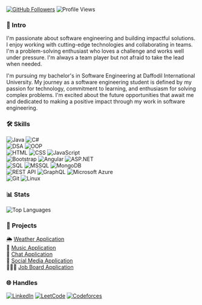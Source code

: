 [![GitHub Followers](https://img.shields.io/github/followers/atikurajib?label=Followers&style=social)](https://github.com/atikurajib)
![Profile Views](https://komarev.com/ghpvc/?username=atikurajib&color=blueviolet)

### 🤖 Intro
I'm passionate about software engineering and building impactful solutions. I enjoy working with cutting-edge technologies and collaborating in teams. I'm a problem-solving enthusiast who loves a challenge and works well under pressure. I'm always a team player but not afraid to take the lead when needed.

I'm pursuing my bachelor's in Software Engineering at Daffodil International University. My journey as a software engineering student is defined by my passion for technology, commitment to learning, and enthusiasm for solving complex problems. I'm excited about the future opportunities that await me and dedicated to making a positive impact through my work in software engineering.

### 🛠️ Skills
![Java](https://img.shields.io/badge/Java-Intermediate-16C47F?style=flat-square&logo=java&logoColor=white)
![C#](https://img.shields.io/badge/C%23-Expert-239120?style=flat-square&logo=c-sharp&logoColor=white)
</br>
![DSA](https://img.shields.io/badge/DSA-Intermediate-16C47F?style=flat-square&logo=codeforces&logoColor=white)
![OOP](https://img.shields.io/badge/OOP-Expert-0000FF?style=flat-square&logo=java&logoColor=white)
</br>
![HTML](https://img.shields.io/badge/HTML-Intermediate-E34F26?style=flat-square&logo=html5&logoColor=white)
![CSS](https://img.shields.io/badge/CSS-Intermediate-1572B6?style=flat-square&logo=css3&logoColor=white)
![JavaScript](https://img.shields.io/badge/JavaScript-Intermediate-F7DF1E?style=flat-square&logo=javascript&logoColor=black)
</br>
![Bootstrap](https://img.shields.io/badge/Bootstrap-Expert-7952B3?style=flat-square&logo=bootstrap&logoColor=white)
![Angular](https://img.shields.io/badge/Angular-Expert-DD0031?style=flat-square&logo=angular&logoColor=white)
![ASP.NET](https://img.shields.io/badge/ASP.NET-Expert-5C2D91?style=flat-square&logo=dotnet&logoColor=white)
</br>
![SQL](https://img.shields.io/badge/SQL-Intermediate-CC2927?style=flat-square&logo=database&logoColor=white)
![MSSQL](https://img.shields.io/badge/MSSQL-Intermediate-CC2927?style=flat-square&logo=microsoft-sql-server&logoColor=white)
![MongoDB](https://img.shields.io/badge/MongoDB-Intermediate-47A248?style=flat-square&logo=mongodb&logoColor=white)
</br>
![REST API](https://img.shields.io/badge/REST%20API-Intermediate-005571?style=flat-square&logo=rest&logoColor=white)
![GraphQL](https://img.shields.io/badge/GraphQL-Intermediate-E10098?style=flat-square&logo=graphql&logoColor=white)
![Microsoft Azure](https://img.shields.io/badge/Microsoft%20Azure-Intermediate-0078D4?style=flat-square&logo=microsoft-azure&logoColor=white)
</br>
![Git](https://img.shields.io/badge/Git-Intermediate-F05032?style=flat-square&logo=git&logoColor=white)
![Linux](https://img.shields.io/badge/Linux-Intermediate-FCC624?style=flat-square&logo=linux&logoColor=black)

### 📊 Stats
![Top Languages](https://github-readme-stats.vercel.app/api/top-langs/?username=atikurajib&layout=compact&theme=radical)

### 🚀 Projects
 🌦️ [Weather Application](https://github.com/atikurajib/) </br>
 🎵 [Music Application](https://github.com/atikurajib/) </br>
 📝 [Chat Application](https://github.com/atikurajib/) </br>
 📱 [Social Media Application](https://github.com/atikurajib/) </br>
 👨🏻‍💻 [Job Board Application](https://github.com/atikurajib/)

### 🌐 Handles
[![LinkedIn](https://img.shields.io/badge/LinkedIn-Connect-blue?style=flat&logo=linkedin)](https://www.linkedin.com/in/atikurajib)  [![LeetCode](https://img.shields.io/badge/LeetCode-Profile-orange?style=flat&logo=leetcode)](https://leetcode.com/atikurajib) [![Codeforces](https://img.shields.io/badge/Codeforces-Profile-blue?style=flat&logo=codeforces)](https://codeforces.com/profile/atikurajib)
